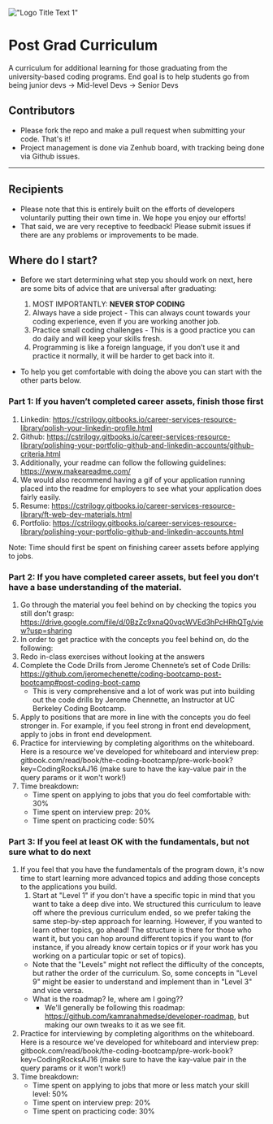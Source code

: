 !["Logo Title Text 1"](http://i.imgur.com/LW0DeGQ.png)

# Post Grad Curriculum
A curriculum for additional learning for those graduating from the university-based coding programs. End goal is to help students go from being junior devs -> Mid-level Devs -> Senior Devs

## Contributors
- Please fork the repo and make a pull request when submitting your code. That's it!
- Project management is done via Zenhub board, with tracking being done via Github issues.

------------------------------------------------------------------------------

## Recipients
- Please note that this is entirely built on the efforts of developers voluntarily putting their own time in. We hope you enjoy our efforts!
- That said, we are very receptive to feedback! Please submit issues if there are any problems or improvements to be made. 

## Where do I start?
  - Before we start determining what step you should work on next, here are some bits of advice that are universal after graduating: 

	1. MOST IMPORTANTLY: **NEVER STOP CODING**
	2. Always have a side project - This can always count towards your coding experience, even if you are working another job.
	3. Practice small coding challenges - This is a good practice you can do daily and will keep your skills fresh.
	4. Programming is like a foreign language, if you don’t use it and practice it normally, it will be harder to get back into it.
   
  - To help you get comfortable with doing the above you can start with the other parts below.


### Part 1: If you haven’t completed career assets, finish those first

  1. Linkedin: https://cstrilogy.gitbooks.io/career-services-resource-library/polish-your-linkedin-profile.html 
  2. Github: https://cstrilogy.gitbooks.io/career-services-resource-library/polishing-your-portfolio-github-and-linkedin-accounts/github-criteria.html
  3. Additionally, your readme can follow the following guidelines: https://www.makeareadme.com/ 
  4. We would also recommend having a gif of your application running placed into the readme for employers to see what your application does fairly easily. 
  5. Resume: https://cstrilogy.gitbooks.io/career-services-resource-library/ft-web-dev-materials.html 
  6. Portfolio: https://cstrilogy.gitbooks.io/career-services-resource-library/polishing-your-portfolio-github-and-linkedin-accounts.html 

Note: Time should first be spent on finishing career assets before applying to jobs.

### Part 2: If you have completed career assets, but feel you don’t have a base understanding of the material.
  1. Go through the material you feel behind on by checking the topics you still don’t grasp: https://drive.google.com/file/d/0BzZc9xnaQ0vqcWVEd3hPcHRhQTg/view?usp=sharing
  2. In order to get practice with the concepts you feel behind on, do the following:
  3. Redo in-class exercises without looking at the answers
  4. Complete the Code Drills from Jerome Chennete’s set of Code Drills: https://github.com/jeromechenette/coding-bootcamp-post-bootcamp#post-coding-boot-camp
     - This is very comprehensive and a lot of work was put into building out the code drills by Jerome Chennette, an Instructor at UC Berkeley Coding Bootcamp.
  5. Apply to positions that are more in line with the concepts you do feel stronger in. For example, if you feel strong in front end development, apply to jobs in front end development.
  6. Practice for interviewing by completing algorithms on the whiteboard. Here is a resource we've developed for whiteboard and interview prep: gitbook.com/read/book/the-coding-bootcamp/pre-work-book?key=CodingRocksAJ16 (make sure to have the kay-value pair in the query params or it won't work!)
  7. Time breakdown:
     - Time spent on applying to jobs that you do feel comfortable with: 30%
     - Time spent on interview prep: 20%
     - Time spent on practicing code: 50%

### Part 3: If you feel at least OK with the fundamentals, but not sure what to do next
   1. If you feel that you have the fundamentals of the program down, it's now time to start learning more advanced topics and adding those concepts to the applications you build.
      1. Start at "Level 1" if you don't have a specific topic in mind that you want to take a deep dive into. We structured this curriculum to leave off where the previous curriculum ended, so we prefer taking the same step-by-step approach for learning. However, if you wanted to learn other topics, go ahead! The structure is there for those who want it, but you can hop around different topics if you want to (for instance, if you already know certain topics or if your work has you working on a particular topic or set of topics).
	  -	Note that the "Levels" might not reflect the difficulty of the concepts, but rather the order of the curriculum. So, some concepts in "Level 9" might be easier to understand and implement than in "Level 3" and vice versa. 
	  - What is the roadmap? Ie, where am I going??
        - We'll generally be following this roadmap: https://github.com/kamranahmedse/developer-roadmap, but making our own tweaks to it as we see fit. 
   1. Practice for interviewing by completing algorithms on the whiteboard. Here is a resource we've developed for whiteboard and interview prep: gitbook.com/read/book/the-coding-bootcamp/pre-work-book?key=CodingRocksAJ16 (make sure to have the kay-value pair in the query params or it won't work!)
   2. Time breakdown:
      - Time spent on applying to jobs that more or less match your skill level: 50%
      - Time spent on interview prep: 20%
      - Time spent on practicing code: 30%


